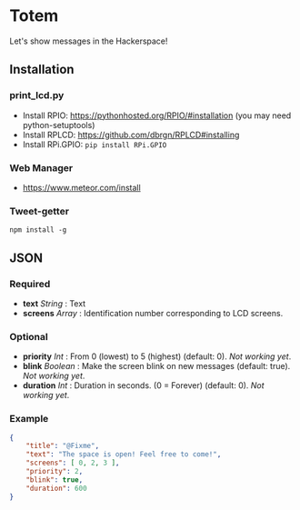 Totem
=====

Let's show messages in the Hackerspace!

Installation
------------

### print_lcd.py

- Install RPIO: https://pythonhosted.org/RPIO/#installation (you may need python-setuptools)
- Install RPLCD: https://github.com/dbrgn/RPLCD#installing
- Install RPi.GPIO: `pip install RPi.GPIO`

### Web Manager

- https://www.meteor.com/install

### Tweet-getter

`npm install -g`

JSON
----

### Required

- **text** _String_ : Text 
- **screens** _Array_ : Identification number corresponding to LCD screens.

### Optional

- **priority** _Int_ : From 0 (lowest) to 5 (highest) (default: 0). _Not working yet_.
- **blink** _Boolean_ : Make the screen blink on new messages (default: true). _Not working yet_.
- **duration** _Int_ : Duration in seconds. (0 = Forever) (default: 0). _Not working yet_.

### Example

```json
{
	"title": "@Fixme",
	"text": "The space is open! Feel free to come!",
	"screens": [ 0, 2, 3 ],
	"priority": 2,
	"blink": true,
	"duration": 600
}
```
